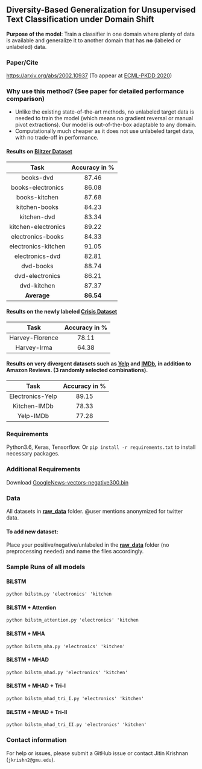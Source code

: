## Diversity-Based Generalization for Unsupervised Text Classification under Domain Shift

**Purpose of the model**: Train a classifier in one domain where plenty of data is available and generalize it to another domain that has **no** (labeled or unlabeled) data.

### Paper/Cite
https://arxiv.org/abs/2002.10937 (To appear at [ECML-PKDD 2020](https://ecmlpkdd2020.net))

### Why use this method? (See paper for detailed performance comparison)
- Unlike the existing state-of-the-art methods, no unlabeled target data is needed to train the model (which means no gradient reversal or manual pivot extractions). Our model is out-of-the-box adaptable to any domain. 
- Computationally much cheaper as it does not use unlabeled target data, with no trade-off in performance.

#### Results on [Blitzer Dataset](http://www.cs.jhu.edu/~mdredze/datasets/sentiment/)

| Task  | Accuracy in %  |
 :-: |  :-:
| books-dvd           | 87.46 |
| books-electronics   | 86.08 |
| books-kitchen       | 87.68 |
| kitchen-books       | 84.23 |
| kitchen-dvd         | 83.34 |
| kitchen-electronics | 89.22 |
| electronics-books   | 84.33 |
| electronics-kitchen | 91.05 |
| electronics-dvd     | 82.81 |
| dvd-books           | 88.74 |
| dvd-electronics     | 86.21 |
| dvd-kitchen         | 87.37 |
| **Average**		          | **86.54** |

#### Results on the newly labeled [Crisis Dataset](https://github.com/jitinkrishnan/Diversity-Based-Generalization/tree/master/raw_data)

| Task  | Accuracy in %  |
 :-: |  :-:
| Harvey-Florence     | 78.11 |
| Harvey-Irma         | 64.38 |

#### Results on very divergent datasets such as [Yelp](https://www.yelp.com/dataset/challenge) and [IMDb](https://ai.stanford.edu/~amaas/data/sentiment/), in addition to Amazon Reviews. (3 randomly selected combinations).

| Task  | Accuracy in %  |
 :-: |  :-:
| Electronics-Yelp  | 89.15 |
| Kitchen-IMDb      | 78.33 |
| Yelp-IMDb         | 77.28 |

### Requirements
Python3.6, Keras, Tensorflow.
Or ```pip install -r requirements.txt``` to install necessary packages.

### Additional Requirements
Download [GoogleNews-vectors-negative300.bin](https://code.google.com/archive/p/word2vec/)

### Data
All datasets in **[raw_data](https://github.com/jitinkrishnan/Diversity-Based-Generalization/tree/master/raw_data)** folder. @user mentions anonymized for twitter data.

#### To add new dataset:
Place your positive/negative/unlabeled in the **[raw_data](https://github.com/jitinkrishnan/Diversity-Based-Generalization/tree/master/raw_data)** folder (no preprocessing needed) and name the files accordingly.

### Sample Runs of all models
#### BiLSTM
```python bilstm.py 'electronics' 'kitchen```

#### BiLSTM + Attention
```python bilstm_attention.py 'electronics' 'kitchen```

#### BiLSTM + MHA
```python bilstm_mha.py 'electronics' 'kitchen'```

#### BiLSTM + MHAD
```python bilstm_mhad.py 'electronics' 'kitchen'```

#### BiLSTM + MHAD + Tri-I
```python bilstm_mhad_tri_I.py 'electronics' 'kitchen'```

#### BiLSTM + MHAD + Tri-II
```python bilstm_mhad_tri_II.py 'electronics' 'kitchen'```

### Contact information
For help or issues, please submit a GitHub issue or contact Jitin Krishnan (`jkrishn2@gmu.edu`).
